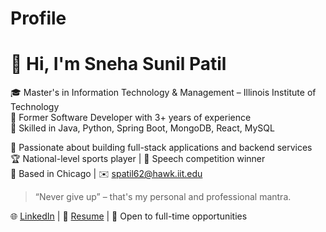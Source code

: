 # Profile

# 👋 Hi, I'm Sneha Sunil Patil

🎓 Master's in Information Technology & Management – Illinois Institute of Technology  
💼 Former Software Developer with 3+ years of experience  
🔧 Skilled in Java, Python, Spring Boot, MongoDB, React, MySQL

🚀 Passionate about building full-stack applications and backend services  
🏆 National-level sports player | 🎤 Speech competition winner  
📍 Based in Chicago | ✉️ spatil62@hawk.iit.edu

> “Never give up” – that's my personal and professional mantra.

🌐 [LinkedIn](https://www.linkedin.com/in/snehasunilpatil/) | 📁 [Resume](#) | 📌 Open to full-time opportunities
